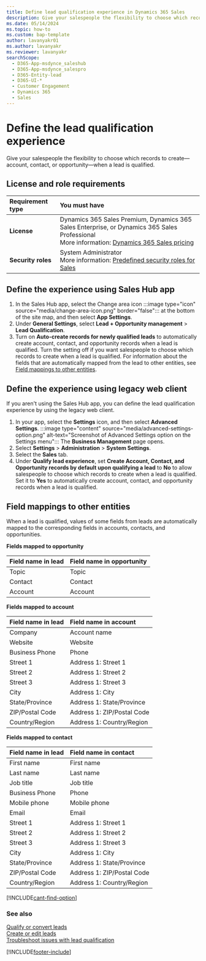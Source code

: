 ```yaml
---
title: Define lead qualification experience in Dynamics 365 Sales
description: Give your salespeople the flexibility to choose which records to create—account, contact, or opportunity—when a lead is qualified.
ms.date: 05/14/2024
ms.topic: how-to
ms.custom: bap-template
author: lavanyakr01
ms.author: lavanyakr
ms.reviewer: lavanyakr
searchScope: 
  - D365-App-msdynce_saleshub
  - D365-App-msdynce_salespro
  - D365-Entity-lead
  - D365-UI-*
  - Customer Engagement
  - Dynamics 365
  - Sales
---
```

# Define the lead qualification experience  

Give your salespeople the flexibility to choose which records to create&mdash;account, contact, or opportunity&mdash;when a lead is qualified.

## License and role requirements

| Requirement type | You must have |
|:-----------------|:--------------|
| **License** | Dynamics 365 Sales Premium, Dynamics 365 Sales Enterprise, or Dynamics 365 Sales Professional <br>More information: [Dynamics 365 Sales pricing](https://dynamics.microsoft.com/sales/pricing/) |
| **Security roles** | System Administrator <br> More information: [Predefined security roles for Sales](security-roles-for-sales.md)|

## Define the experience using Sales Hub app

1. In the Sales Hub app, select the Change area icon :::image type="icon" source="media/change-area-icon.png" border="false"::: at the bottom of the site map, and then select **App Settings**.
2. Under **General Settings**, select **Lead + Opportunity management** > **Lead Qualification**.
3. Turn on **Auto-create records for newly qualified leads** to automatically create account, contact, and opportunity records when a lead is qualified. Turn the setting off if you want salespeople to choose which records to create when a lead is qualified. For information about the fields that are automatically mapped from the lead to other entities, see [Field mappings to other entities](#field-mappings-to-other-entities).

## Define the experience using legacy web client

If you aren't using the Sales Hub app, you can define the lead qualification experience by using the legacy web client.

1. In your app, select the **Settings** icon, and then select **Advanced Settings**.
   :::image type="content" source="media/advanced-settings-option.png" alt-text="Screenshot of Advanced Settings option on the Settings menu":::
   The **Business Management** page opens.
2. Select **Settings** > **Administration** > **System Settings**.
3. Select the **Sales** tab.
4. Under **Qualify lead experience**, set **Create Account, Contact, and Opportunity records by default upon qualifying a lead** to **No** to allow salespeople to choose which records to create when a lead is qualified. Set it to **Yes** to automatically create account, contact, and opportunity records when a lead is qualified.

## Field mappings to other entities

When a lead is qualified, values of some fields from leads are automatically mapped to the corresponding fields in accounts, contacts, and opportunities.

**Fields mapped to opportunity**

| Field name in lead | Field name in opportunity |
|:-------------------|:--------------------------|
| Topic | Topic |
| Contact | Contact |
| Account | Account |

**Fields mapped to account**

| Field name in lead | Field name in account |
|:-------------------|:----------------------|
| Company | Account name |
| Website | Website |
| Business Phone | Phone |
| Street 1 | Address 1: Street 1 |
| Street 2 | Address 1: Street 2 |
| Street 3 | Address 1: Street 3 |
| City | Address 1: City |
| State/Province | Address 1: State/Province |
| ZIP/Postal Code | Address 1: ZIP/Postal Code |
| Country/Region | Address 1: Country/Region |

**Fields mapped to contact**

| Field name in lead | Field name in contact |
|:-------------------|:----------------------|
| First name | First name |
| Last name | Last name |
| Job title | Job title |
| Business Phone | Phone |
| Mobile phone | Mobile phone |
| Email | Email |
| Street 1 | Address 1: Street 1 |
| Street 2 | Address 1: Street 2 |
| Street 3 | Address 1: Street 3 |
| City | Address 1: City |
| State/Province | Address 1: State/Province |
| ZIP/Postal Code | Address 1: ZIP/Postal Code |
| Country/Region | Address 1: Country/Region |

[!INCLUDE[cant-find-option](../includes/cant-find-option.md)] 

### See also
[Qualify or convert leads](qualify-lead-convert-opportunity-sales.md)  
[Create or edit leads](create-edit-lead-sales.md)  
[Troubleshoot issues with lead qualification](/troubleshoot/dynamics-365/sales/troubleshoot-lead-qualification-issues-for-system-admin)

[!INCLUDE[footer-include](../includes/footer-banner.md)]